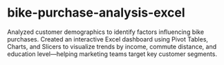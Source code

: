 # bike-purchase-analysis-excel
Analyzed customer demographics to identify factors influencing bike purchases. Created an interactive Excel dashboard using Pivot Tables, Charts, and Slicers to visualize trends by income, commute distance, and education level—helping marketing teams target key customer segments.
